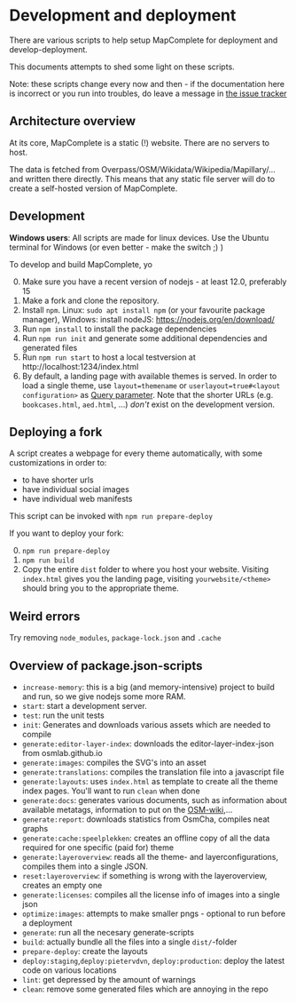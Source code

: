 
 Development and deployment
 ==========================
 
 There are various scripts to help setup MapComplete for deployment and develop-deployment.
 
 This documents attempts to shed some light on these scripts.
 
 Note: these scripts change every now and then - if the documentation here is incorrect or you run into troubles, do leave a message in [the issue tracker](https://github.com/pietervdvn/MapComplete/issues)
 
 Architecture overview
 ---------------------
 
 At its core, MapComplete is a static (!) website. There are no servers to host.
 
 The data is fetched from Overpass/OSM/Wikidata/Wikipedia/Mapillary/... and written there directly. This means that any static file server will do to create a self-hosted version of MapComplete.
 
 Development
 -----------
 
 **Windows users**: All scripts are made for linux devices. Use the Ubuntu terminal for Windows (or even better - make the switch ;) )
 
 To develop and build MapComplete, yo
 
0. Make sure you have a recent version of nodejs - at least 12.0, preferably 15
0. Make a fork and clone the repository.
1. Install `npm`. Linux: `sudo apt install npm` (or your favourite package manager), Windows: install nodeJS: https://nodejs.org/en/download/
2. Run `npm install` to install the package dependencies
3. Run `npm run init` and generate some additional dependencies and generated files
4. Run `npm run start` to host a local testversion at http://localhost:1234/index.html
5. By default, a landing page with available themes is served. In order to load a single theme, use `layout=themename` or `userlayout=true#<layout configuration>` as [Query parameter](URL_Parameters.md). Note that the shorter URLs (e.g. `bookcases.html`, `aed.html`, ...) _don't_ exist on the development version.


 Deploying a fork
 ----------------
 
 A script creates a webpage for every theme automatically, with some customizations in order to:
 
 - to have shorter urls
 - have individual social images
 - have individual web manifests
 
 
 This script can be invoked with `npm run prepare-deploy`

If you want to deploy your fork:

0. `npm run prepare-deploy`
1. `npm run build`
2. Copy the entire `dist` folder to where you host your website. Visiting `index.html` gives you the landing page, visiting `yourwebsite/<theme>` should bring you to the appropriate theme.


Weird errors
------------

Try removing `node_modules`, `package-lock.json` and `.cache`

 Overview of package.json-scripts
 --------------------------------
 
 - `increase-memory`: this is a big (and memory-intensive) project to build and run, so we give nodejs some more RAM. 
 - `start`: start a development server.
 - `test`: run the unit tests
 - `init`: Generates and downloads various assets which are needed to compile
 - `generate:editor-layer-index`: downloads the editor-layer-index-json from osmlab.github.io
 - `generate:images`: compiles the SVG's into an asset
 - `generate:translations`: compiles the translation file into a javascript file
 - `generate:layouts`: uses `index.html` as template to create all the theme index pages. You'll want to run `clean` when done
 - `generate:docs`: generates various documents, such as information about available metatags, information to put on the [OSM-wiki](https://wiki.openstreetmap.org/wiki/MapComplete),...
 - `generate:report`: downloads statistics from OsmCha, compiles neat graphs
  - `generate:cache:speelplekken`: creates an offline copy of all the data required for one specific (paid for) theme
  - `generate:layeroverview`: reads all the theme- and layerconfigurations, compiles them into a single JSON.
  - `reset:layeroverview`: if something is wrong with the layeroverview, creates an empty one
  - `generate:licenses`: compiles all the license info of images into a single json
  - `optimize:images`: attempts to make smaller pngs - optional to run before a deployment
  - `generate`: run all the necesary generate-scripts
  - `build`: actually bundle all the files into a single `dist/`-folder
  - `prepare-deploy`: create the layouts
  - `deploy:staging`,`deploy:pietervdvn`, `deploy:production`: deploy the latest code on various locations
  - `lint`: get depressed by the amount of warnings
  - `clean`: remove some generated files which are annoying in the repo
  
